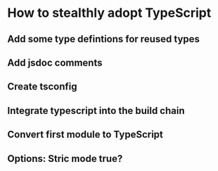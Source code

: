 # How to stealthly adopt TypeScript

## Add some type defintions for reused types

## Add jsdoc comments

## Create tsconfig

## Integrate typescript into the build chain

## Convert first module to TypeScript

## Options: Stric mode true?
